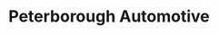 ---
title: "Peterborough Automotive"
url: /peterborough/peterborough-automotive/
shop: car parts
---